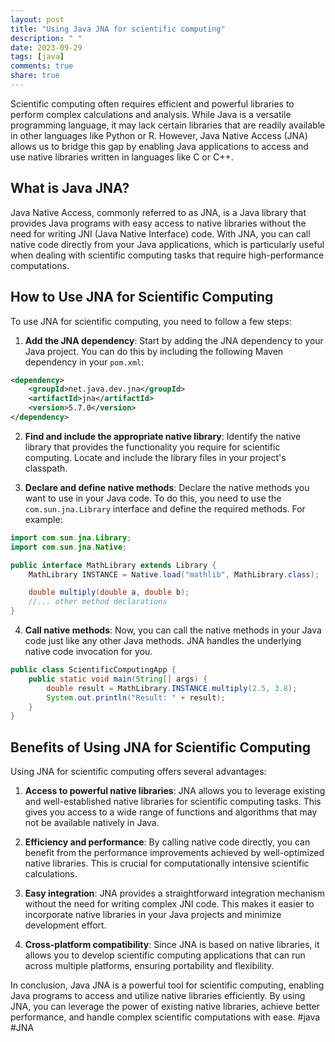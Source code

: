 ```yaml
---
layout: post
title: "Using Java JNA for scientific computing"
description: " "
date: 2023-09-29
tags: [java]
comments: true
share: true
---
```


Scientific computing often requires efficient and powerful libraries to perform complex calculations and analysis. While Java is a versatile programming language, it may lack certain libraries that are readily available in other languages like Python or R. However, Java Native Access (JNA) allows us to bridge this gap by enabling Java applications to access and use native libraries written in languages like C or C++.

## What is Java JNA?

Java Native Access, commonly referred to as JNA, is a Java library that provides Java programs with easy access to native libraries without the need for writing JNI (Java Native Interface) code. With JNA, you can call native code directly from your Java applications, which is particularly useful when dealing with scientific computing tasks that require high-performance computations.

## How to Use JNA for Scientific Computing

To use JNA for scientific computing, you need to follow a few steps:

1. **Add the JNA dependency**: Start by adding the JNA dependency to your Java project. You can do this by including the following Maven dependency in your `pom.xml`:

```xml
<dependency>
    <groupId>net.java.dev.jna</groupId>
    <artifactId>jna</artifactId>
    <version>5.7.0</version>
</dependency>
```

2. **Find and include the appropriate native library**: Identify the native library that provides the functionality you require for scientific computing. Locate and include the library files in your project's classpath.

3. **Declare and define native methods**: Declare the native methods you want to use in your Java code. To do this, you need to use the `com.sun.jna.Library` interface and define the required methods. For example:

```java
import com.sun.jna.Library;
import com.sun.jna.Native;

public interface MathLibrary extends Library {
    MathLibrary INSTANCE = Native.load("mathlib", MathLibrary.class);

    double multiply(double a, double b);
    //... other method declarations
}
```

4. **Call native methods**: Now, you can call the native methods in your Java code just like any other Java methods. JNA handles the underlying native code invocation for you.

```java
public class ScientificComputingApp {
    public static void main(String[] args) {
        double result = MathLibrary.INSTANCE.multiply(2.5, 3.8);
        System.out.println("Result: " + result);
    }
}
```

## Benefits of Using JNA for Scientific Computing

Using JNA for scientific computing offers several advantages:

1. **Access to powerful native libraries**: JNA allows you to leverage existing and well-established native libraries for scientific computing tasks. This gives you access to a wide range of functions and algorithms that may not be available natively in Java.

2. **Efficiency and performance**: By calling native code directly, you can benefit from the performance improvements achieved by well-optimized native libraries. This is crucial for computationally intensive scientific calculations.

3. **Easy integration**: JNA provides a straightforward integration mechanism without the need for writing complex JNI code. This makes it easier to incorporate native libraries in your Java projects and minimize development effort.

4. **Cross-platform compatibility**: Since JNA is based on native libraries, it allows you to develop scientific computing applications that can run across multiple platforms, ensuring portability and flexibility.

In conclusion, Java JNA is a powerful tool for scientific computing, enabling Java programs to access and utilize native libraries efficiently. By using JNA, you can leverage the power of existing native libraries, achieve better performance, and handle complex scientific computations with ease. #java #JNA